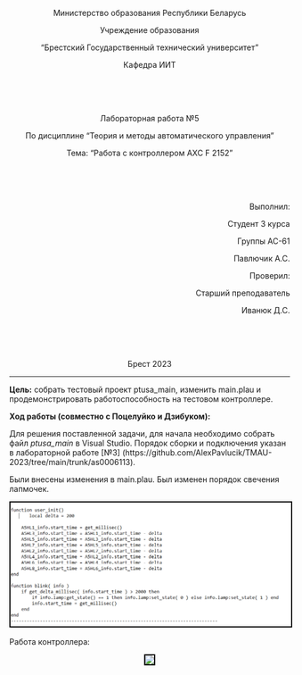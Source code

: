 <p align="center"> Министерство образования Республики Беларусь</p>
<p align="center">Учреждение образования</p>
<p align="center">“Брестский Государственный технический университет”</p>
<p align="center">Кафедра ИИТ</p>
<br><br><br>
<p align="center">Лабораторная работа №5</p>
<p align="center">По дисциплине “Теория и методы автоматического управления”</p>
<p align="center">Тема: “Работа с контроллером AXC F 2152”</p>
<br><br><br>
<p align="right">Выполнил:</p>
<p align="right">Студент 3 курса</p>
<p align="right">Группы АС-61</p>
<p align="right">Павлючик А.С.</p>
<p align="right">Проверил:</p>
<p align="right">Старший преподаватель</p>
<p align="right">Иванюк Д.С.</p>
<br><br><br>
<p align="center">Брест 2023</p>

---

<p> <strong>Цель:</strong> собрать тестовый проeкт ptusa_main, изменить main.plau и продемонстрировать работоспособность на тестовом контроллере.</p>

<p> <strong>Ход работы (совместно с Поцелуйко и Дзибуком):</strong> </p>
<p>Для решения поставленной задачи, для начала необходимо собрать файл <em>ptusa_main</em> в Visual Studio. Порядок сборки и подключения указан в лабораторной работе [№3] (https://github.com/AlexPavlucik/TMAU-2023/tree/main/trunk/as0006113).  </p>

<p>Были внесены изменения в main.plau. Был изменен порядок свечения лапмочек.</p>

<p align="center"><img style='border:2px solid #000000'src="images/main.png"/>

<p>Работа контроллера:</p>

<p align="center"><img style='border:2px solid #000000'src="images/chek.gif"/>